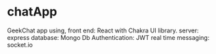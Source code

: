 # chatApp
GeekChat app using,
front end: React with Chakra UI library.
server: express
database: Mongo Db
Authentication: JWT
real time messaging: socket.io

